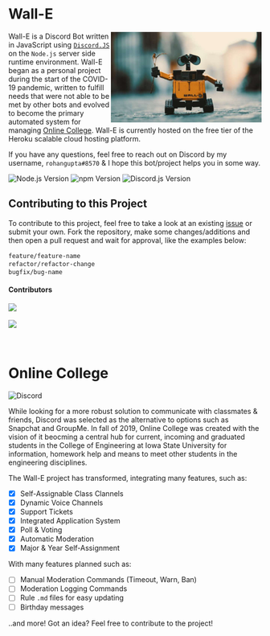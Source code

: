 # Wall-E

<img src="dependencies/imageAssets/wall-e.jpg" alt="Logo" title="Logo" align="right" height="180"/>

Wall-E is a Discord Bot written in JavaScript using [`Discord.JS`](https://discord.js.org/#/) on the `Node.js` server side runtime environment. Wall-E began as a personal project during the start of the COVID-19 pandemic, written to fulfill needs that were not able to be met by other bots and evolved to become the primary automated system for managing [Online College](https://discord.gg/3DS5YMTj5q). Wall-E is currently hosted on the free tier of the Heroku scalable cloud hosting platform.

If you have any questions, feel free to reach out on Discord by my username, `rohangupta#8570` & I hope this bot/project helps you in some way.

![Node.js Version](https://img.shields.io/badge/Node.js-v._16.4.2-lightblue) ![npm Version](https://img.shields.io/badge/npm-v._6.14.6-lightblue) ![Discord.js Version](https://img.shields.io/badge/Discord.js-v._13.6.0-lightblue)

## Contributing to this Project
To contribute to this project, feel free to take a look at an  existing [issue](https://github.com/torohangupta/Wall-E/issues) or submit your own. Fork the repository, make some changes/additions and then open a pull request and wait for approval, like the examples below:

```
feature/feature-name
refactor/refactor-change
bugfix/bug-name
```

#### Contributors 
![](https://img.shields.io/badge/contributions-welcome-red)

![](https://img.shields.io/badge/Rohan%20Gupta-rohangupta%238570-lightgreen)

<br>

# Online College
![Discord](https://img.shields.io/badge/dynamic/json?color=gray&label=&query=presence_count&suffix=%20Members%20Online&url=https%3A%2F%2Fdiscord.com%2Fapi%2Fguilds%2F692094440881520671%2Fwidget.json&logo=discord&logoColor=white&style=flat&textcolor=black)

While looking for a more robust solution to communicate with classmates & friends, Discord was selected as the alternative to options such as Snapchat and GroupMe. In fall of 2019, Online College was created with the vision of it beocming a central hub for current, incoming and graduated students in the College of Engineering at Iowa State University for information, homework help and means to meet other students in the engineering disciplines.

The Wall-E project has transformed, integrating many features, such as:

- [x] Self-Assignable Class Clannels
- [x] Dynamic Voice Channels
- [x] Support Tickets
- [x] Integrated Application System
- [x] Poll & Voting
- [x] Automatic Moderation
- [x] Major & Year Self-Assignment

With many features planned such as:

- [ ] Manual Moderation Commands (Timeout, Warn, Ban)
- [ ] Moderation Logging Commands
- [ ] Rule `.md` files for easy updating
- [ ] Birthday messages

..and more! Got an idea? Feel free to contribute to the project!
